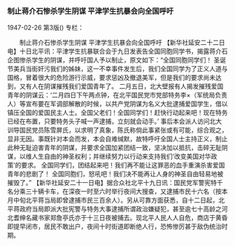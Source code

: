 ### 制止蒋介石惨杀学生阴谋  平津学生抗暴会向全国呼吁

1947-02-26
第3版()
专栏：

　　制止蒋介石惨杀学生阴谋
    平津学生抗暴会向全国呼吁
    【新华社延安二十二日电】十日北平讯：平津学生抗暴联合会于九日发表告全国同胞同学书，揭露蒋介石企图惨杀学生的阴谋，并呼吁国人予以制止，原文如下：“全国同胞同学们！
    圣诞节美兵当街奸污我们的姊妹，这一不幸事件发生后，我们全国同学为了正义人道与国格，冒着很大的危险游行示威，要求惩凶及撤退美军，但是我们的要求尚未达到，又有人在阴谋摧残我们爱国青年了。
    二月五日，北大壁报有人揭发摧残爱国青年的阴谋云：‘二月四日下午两点钟，在北平国民党市党部特务李×（军统局负责人）等宣布要在军调部解散的时候，以共产党阴谋为名义大批逮捕爱国学生，借以镇压全国的爱国民主人士。全国父老们！全国同学们！赶快行动起来吧！现在特务已经在布置，只要特务头子喊一声逮捕，立刻就会动手。’
    事后本会派人访问北大训导国民党员陈雪屏氏，以求明了真象，陈氏称倘此事紧张或有可能，综合观之，显非无因。事既针对本会而发，本会自难缄默，故特呼吁全国人士主持正义，制止此种无耻迫害青年的阴谋，并要求全国加紧团结一致，坚决加以抵抗，击碎无耻阴谋，以维人生自由的神圣权利；并继续努力以行动来支持我们‘改变美国对华政策’的要求。
    全国同学们，团结起来吧！我们再不能让这罪恶的血手重演杀害爱国青年的悲剧了！
    全国同胞们，怒吼吧！我们决不能再让人身的神圣自由轻易地被摧毁了。”
    【新华社延安二十一日电】据合众社北平十九日讯：国民党军警宪特千名分乘三十辆卡车，在深夜一时至六时举行夜间大搜查，又逮捕市民十六名（按本月中旬北平蒋当局即曾逮捕市民三百余人）。另从可靠方面获悉，自十二日起，北平蒋政府当局即派大批宪警与特务大事逮捕所谓政治嫌疑犯，甚至逾七十高龄之河北耆绅名藏书家郑詹亭氏亦于十三日夜被捕去。现北平人民人人自危，商店于黄昏即提早闭市，居民不敢出户，夜间十时街道即断绝人行，恐怖惨厉甚于敌伪统治时期。
